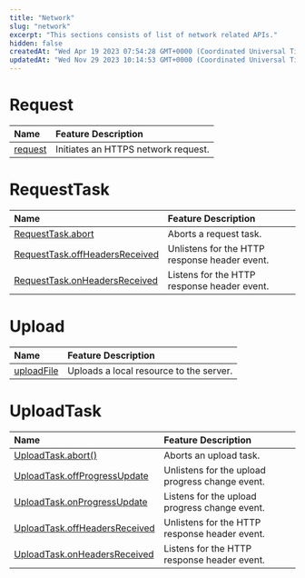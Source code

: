 ```yaml
---
title: "Network"
slug: "network"
excerpt: "This sections consists of list of network related APIs."
hidden: false
createdAt: "Wed Apr 19 2023 07:54:28 GMT+0000 (Coordinated Universal Time)"
updatedAt: "Wed Nov 29 2023 10:14:53 GMT+0000 (Coordinated Universal Time)"
---
```

# Request

| Name                           | Feature Description                 |
| :----------------------------- | :---------------------------------- |
| [request](doc:request#request) | Initiates an HTTPS network request. |

# RequestTask

| Name                                                                                           | Feature Description                           |
| :--------------------------------------------------------------------------------------------- | :-------------------------------------------- |
| [RequestTask.abort](doc:request#requesttaskabort-1)                                            | Aborts a request task.                        |
| [RequestTask.offHeadersReceived](doc:request#requesttaskoffheadersreceivedfunction-listener-1) | Unlistens for the HTTP response header event. |
| [RequestTask.onHeadersReceived](doc:request#requesttaskonheadersreceivedfunction-listener-1)   | Listens for the HTTP response header event.   |

# Upload

| Name                                              | Feature Description                     |
| :------------------------------------------------ | :-------------------------------------- |
| [uploadFile](doc:upload#uploadfile-object-object) | Uploads a local resource to the server. |

# UploadTask

| Name                                                                                      | Feature Description                             |
| :---------------------------------------------------------------------------------------- | :---------------------------------------------- |
| [UploadTask.abort()](doc:upload#uploadtaskabort)                                          | Aborts an upload task.                          |
| [UploadTask.offProgressUpdate](doc:upload#uploadtaskoffprogressupdatefunction-callback)   | Unlistens for the upload progress change event. |
| [UploadTask.onProgressUpdate](doc:upload#uploadtaskonprogressupdatefunction-callback)     | Listens for the upload progress change event.   |
| [UploadTask.offHeadersReceived](doc:upload#uploadtaskoffheadersreceivedfunction-callback) | Unlistens for the HTTP response header event.   |
| [UploadTask.onHeadersReceived](doc:upload#uploadtaskonheadersreceivedfunction-callback)   | Listens for the HTTP response header event.     |
